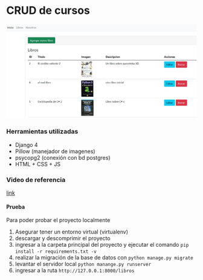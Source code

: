 # CRUD de cursos

![crud_posts](/aplicacion1.jpg)

### Herramientas utilizadas

- Django 4
- Pillow (manejador de imagenes) 
- psycopg2 (conexión con bd postgres) 
- HTML + CSS + JS


### Video de referencia

[link](https://www.youtube.com/watch?v=ezIj71CX944)


#### Prueba

Para poder probar el proyecto localmente 

1. Asegurar tener un entorno virtual (virtualenv) 
2. descargar y descomprimir el proyecto
3. ingresar a la carpeta principal del proyecto y ejecutar el comando `pip install -r requirements.txt -v`
4. realizar la migración de la base de datos con `python manage.py migrate`
5. levantar el servidor local `python manange.py runserver`
6. ingresar a la ruta `http://127.0.0.1:8000/libros`
